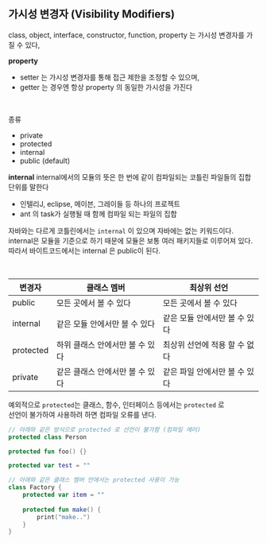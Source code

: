 ## 가시성 변경자 (Visibility Modifiers)    
class, object, interface, constructor, function, property 는 가시성 변경자를 가질 수 있다,

**property**
- setter 는 가시성 변경자를 통해 접근 제한을 조정할 수 있으며,    
- getter 는 경우엔 항상 property 의 동일한 가시성을 가진다

<br>

종류
- private
- protected
- internal
- public (default)

**internal**
internal에서의 모듈의 뜻은 한 번에 같이 컴파일되는 코틀린 파일들의 집합 단위를 말한다     

- 인텔리J, eclipse, 메이븐, 그레이들 등 하나의 프로젝트
- ant 의 task가 실행될 때 함께 컴파일 되는 파일의 집합


자바와는 다르게 코틀린에서는 `internal` 이 있으며 자바에는 없는 키워드이다.     
internal은 모듈을 기준으로 하기 때문에 모듈은 보통 여러 패키지들로 이루어져 있다.    
따라서 바이트코드에서는 internal 은 public이 된다.

<br>

|변경자|클래스 멤버|최상위 선언|
|---|---|---|
|public|모든 곳에서 볼 수 있다|모든 곳에서 볼 수 있다|
|internal|같은 모듈 안에서만 볼 수 있다|같은 모듈 안에서만 볼 수 있다|
|protected|하위 클래스 안에서만 볼 수 있다|최상위 선언에 적용 할 수 없다|
|private|같은 클래스 안에서만 볼 수 있다|같은 파일 안에서만 볼 수 있다|

예외적으로 `protected`는 클래스, 함수, 인터페이스 등에서는 `protected` 로     
선언이 불가하여 사용하려 하면 컴파일 오류를 낸다.

```kotlin
// 아래와 같은 방식으로 protected 로 선언이 불가함 (컴파일 에러)
protected class Person

protected fun foo() {}

protected var test = ""

// 아래와 같은 클래스 멤버 안에서는 protected 사용이 가능
class Factory {
    protected var item = ""
    
    protected fun make() {
        print("make..")
    }
}
```

<br>









